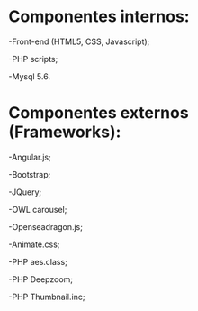 # Componentes internos:
-Front-end (HTML5, CSS, Javascript);

-PHP scripts;

-Mysql 5.6.

# Componentes externos (Frameworks):
-Angular.js;

-Bootstrap;

-JQuery;

-OWL carousel;

-Openseadragon.js;

-Animate.css;

-PHP aes.class;

-PHP Deepzoom;

-PHP Thumbnail.inc;
